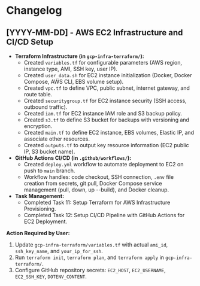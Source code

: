 # Changelog

## [YYYY-MM-DD] - AWS EC2 Infrastructure and CI/CD Setup

- **Terraform Infrastructure (in `gcp-infra-terraform/`):**
  - Created `variables.tf` for configurable parameters (AWS region, instance type, AMI, SSH key, user IP).
  - Created `user_data.sh` for EC2 instance initialization (Docker, Docker Compose, AWS CLI, EBS volume setup).
  - Created `vpc.tf` to define VPC, public subnet, internet gateway, and route table.
  - Created `securitygroup.tf` for EC2 instance security (SSH access, outbound traffic).
  - Created `iam.tf` for EC2 instance IAM role and S3 backup policy.
  - Created `s3.tf` to define S3 bucket for backups with versioning and encryption.
  - Created `main.tf` to define EC2 instance, EBS volumes, Elastic IP, and associate other resources.
  - Created `outputs.tf` to output key resource information (EC2 public IP, S3 bucket name).
- **GitHub Actions CI/CD (in `.github/workflows/`):**
  - Created `deploy.yml` workflow to automate deployment to EC2 on push to `main` branch.
  - Workflow handles: code checkout, SSH connection, `.env` file creation from secrets, git pull, Docker Compose service management (pull, down, up --build), and Docker cleanup.
- **Task Management:**
  - Completed Task 11: Setup Terraform for AWS Infrastructure Provisioning.
  - Completed Task 12: Setup CI/CD Pipeline with GitHub Actions for EC2 Deployment.

**Action Required by User:**
1. Update `gcp-infra-terraform/variables.tf` with actual `ami_id`, `ssh_key_name`, and `your_ip_for_ssh`.
2. Run `terraform init`, `terraform plan`, and `terraform apply` in `gcp-infra-terraform/`.
3. Configure GitHub repository secrets: `EC2_HOST`, `EC2_USERNAME`, `EC2_SSH_KEY`, `DOTENV_CONTENT`.
